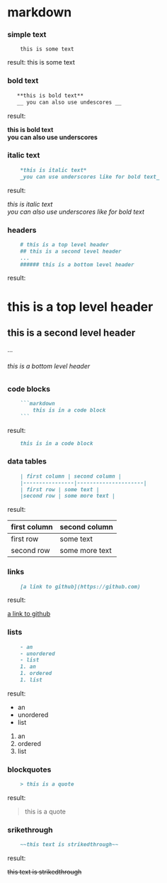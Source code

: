 # markdown

### simple text
```
	this is some text
```

result:
this is some text

### bold text

 ```markdown
	**this is bold text**
	__ you can also use undescores __
 ```
result:

**this is bold text**     
__you can also use underscores__     

### italic text

```markdown
	*this is italic text*
	_you can use underscores like for bold text_
```

result:

*this is italic text*     
_you can also use underscores like for bold text_     

### headers

```markdown
	# this is a top level header
	## this is a second level header
	...
	###### this is a bottom level header
```

result:
# this is a top level header
## this is a second level header
...
###### this is a bottom level header

### code blocks

```markdown
	```markdown
		this is in a code block
	```
```

result:
```markdown
	this is in a code block
```

### data tables

```markdown
	| first column | second column |
	|----------------|---------------------|
	| first row | some text |
	|second row | some more text |
```

result:

| first column | second column |
|----------------|---------------------|
| first row | some text |
|second row | some more text |

### links

```markdown
	[a link to github](https://github.com)
```

result:

[a link to github](https://github.com)

### lists

```markdown
	- an
	- unordered
	- list
	1. an
	1. ordered
	1. list
```

result:

- an
- unordered
- list
1. an
1. ordered
1. list

### blockquotes

```markdown
	> this is a quote
```

result:

> this is a quote

### srikethrough

```markdown
	~~this text is strikedthrough~~
```

result:

~~this text is strikedthrough~~
